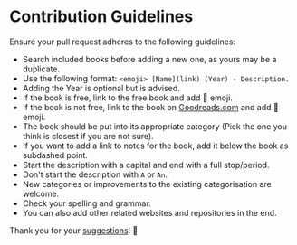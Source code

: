 # Contribution Guidelines
Ensure your pull request adheres to the following guidelines:
- Search included books before adding a new one, as yours may be a duplicate.
- Use the following format: `<emoji> [Name](link) (Year) - Description.`
- Adding the Year is optional but is advised.
- If the book is free, link to the free book and add 📖 emoji.
- If the book is not free, link to the book on [Goodreads.com](https://www.goodreads.com/) and add 📕 emoji.
- The book should be put into its appropriate category (Pick the one you think is closest if you are not sure).
- If you want to add a link to notes for the book, add it below the book as subdashed point.
- Start the description with a capital and end with a full stop/period.
- Don't start the description with `A` or `An`.
- New categories or improvements to the existing categorisation are welcome.
- Check your spelling and grammar.
- You can also add other related websites and repositories in the end.

Thank you for your [suggestions](https://github.com/learn-anything/books/edit/master/readme.md)! 💜